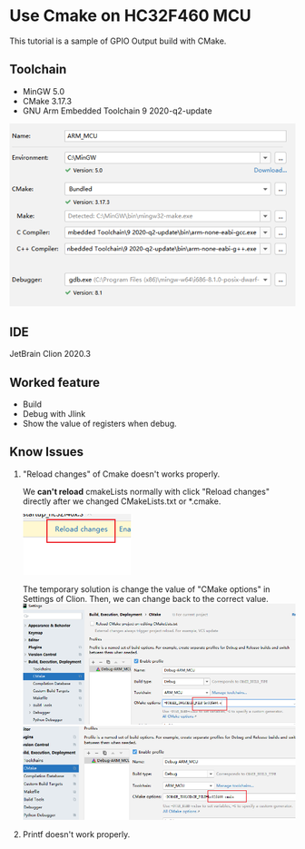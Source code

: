 # Use Cmake on HC32F460 MCU
This tutorial is a sample of GPIO Output build with CMake.

## Toolchain
* MinGW 5.0
* CMake 3.17.3
* GNU Arm Embedded Toolchain 9 2020-q2-update

![img_3.png](img_3.png)

## IDE
JetBrain Clion 2020.3

## Worked feature
* Build
* Debug with Jlink
* Show the value of registers when debug.


## Know Issues
1. "Reload changes" of Cmake doesn't works properly. 
   
    We **can't reload** cmakeLists normally with click "Reload changes" directly after we changed CMakeLists.txt or *.cmake.
    
    ![img_4.png](img_4.png)
    
    The temporary solution is change the value of "CMake options"  in Settings of Clion. Then, we can change back to the correct value. 
    ![img_7.png](img_7.png)
    ![img_5.png](img_5.png)

2. Printf doesn't work properly.